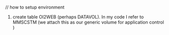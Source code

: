 // how to setup environment

1. create table OI2WEB (perhaps DATAVOL).
In my code I refer to MMSCSTM (we attach this as our generic volume for application control )
